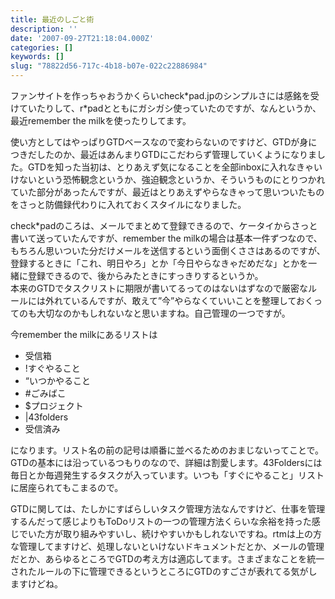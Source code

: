 ```yaml
---
title: 最近のしごと術
description: ''
date: '2007-09-27T21:18:04.000Z'
categories: []
keywords: []
slug: "78822d56-717c-4b18-b07e-022c22886984"
---
```

ファンサイトを作っちゃおうかくらいcheck\*pad.jpのシンプルさには感銘を受けていたりして、r\*padとともにガシガシ使っていたのですが、なんというか、最近remember the milkを使ったりしてます。

使い方としてはやっぱりGTDベースなので変わらないのですけど、GTDが身につきだしたのか、最近はあんまりGTDにこだわらず管理していくようになりました。GTDを知った当初は、とりあえず気になることを全部inboxに入れなきゃいけないという恐怖観念というか、強迫観念というか、そういうものにとりつかれていた部分があったんですが、最近はとりあえずやらなきゃって思いついたものをさっと防備録代わりに入れておくスタイルになりました。

check\*padのころは、メールでまとめて登録できるので、ケータイからさっと書いて送っていたんですが、remember the milkの場合は基本一件ずつなので、もちろん思いついた分だけメールを送信するという面倒くささはあるのですが、登録するときに「これ、明日やろ」とか「今日やらなきゃだめだな」とかを一緒に登録できるので、後からみたときにすっきりするというか。  
本来のGTDでタスクリストに期限が書いてるってのはないはずなので厳密なルールには外れているんですが、敢えて”今”やらなくていいことを整理しておくってのも大切なのかもしれないなと思いますね。自己管理の一つですが。

今remember the milkにあるリストは

*   受信箱
*   !すぐやること
*   “いつかやること
*   #ごみばこ
*   $プロジェクト
*   |43folders
*   受信済み

になります。リスト名の前の記号は順番に並べるためのおまじないってことで。GTDの基本には沿っているつもりのなので、詳細は割愛します。43Foldersには毎日とか毎週発生するタスクが入っています。いつも「すぐにやること」リストに居座られてもこまるので。

GTDに関しては、たしかにすばらしいタスク管理方法なんですけど、仕事を管理するんだって感じよりもToDoリストの一つの管理方法くらいな余裕を持った感じでいた方が取り組みやすいし、続けやすいかもしれないですね。rtmは上の方な管理してますけど、処理しないといけないドキュメントだとか、メールの管理だとか、あらゆるところでGTDの考え方は適応してます。さまざまなことを統一されたルールの下に管理できるというところにGTDのすごさが表れてる気がしますけどね。
